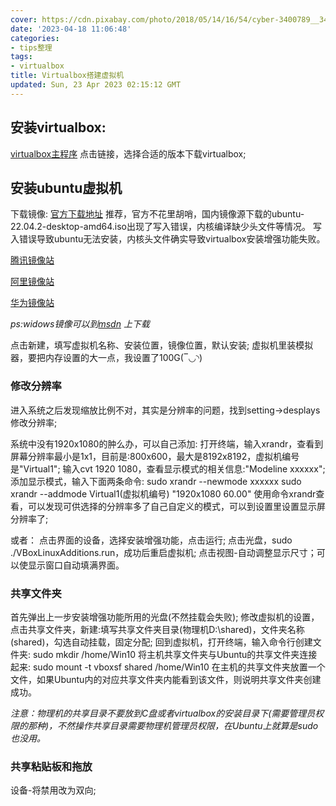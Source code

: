 ```yaml
---
cover: https://cdn.pixabay.com/photo/2018/05/14/16/54/cyber-3400789__340.jpg
date: '2023-04-18 11:06:48'
categories:
- tips整理
tags:
- virtualbox
title: Virtualbox搭建虚拟机
updated: Sun, 23 Apr 2023 02:15:12 GMT
---
```

## 安装virtualbox:

[virtualbox主程序](https://www.virtualbox.org/wiki/Downloads)
点击链接，选择合适的版本下载virtualbox;

## 安装ubuntu虚拟机

下载镜像:
[官方下载地址](https://ubuntu.com/download/desktop)
推荐，官方不花里胡哨，国内镜像源下载的ubuntu-22.04.2-desktop-amd64.iso出现了写入错误，内核编译缺少头文件等情况。
写入错误导致ubuntu无法安装，内核头文件确实导致virtualbox安装增强功能失败。

[腾讯镜像站](https://mirrors.cloud.tencent.com/ubuntu-releases/22.04/)

[阿里镜像站](https://mirrors.aliyun.com/ubuntu-releases/22.04/)

[华为镜像站](https://repo.huaweicloud.com/ubuntu-releases/22.04)

*ps:widows镜像可以到[msdn](https://msdn.itellyou.cn/) 上下载*

点击新建，填写虚拟机名称、安装位置，镜像位置，默认安装;
虚拟机里装模拟器，要把内存设置的大一点，我设置了100G(‾◡◝)

### 修改分辨率

进入系统之后发现缩放比例不对，其实是分辨率的问题，找到setting->desplays修改分辨率;

系统中没有1920x1080的肿么办，可以自己添加:
打开终端，输入xrandr，查看到屏幕分辨率最小是1x1，目前是:800x600，最大是8192x8192，虚拟机编号是"Virtual1";
输入cvt 1920 1080，查看显示模式的相关信息:"Modeline xxxxxx";
添加显示模式，输入下面两条命令:
sudo xrandr --newmode xxxxxx
sudo xrandr --addmode Virtual1(虚拟机编号) "1920x1080 60.00"
使用命令xrandr查看，可以发现可供选择的分辨率多了自己自定义的模式，可以到设置里设置显示屏分辨率了;

或者：
点击界面的设备，选择安装增强功能，点击运行;
点击光盘，sudo ./VBoxLinuxAdditions.run，成功后重启虚拟机;
点击视图-自动调整显示尺寸；可以使显示窗口自动填满界面。

### 共享文件夹

首先弹出上一步安装增强功能所用的光盘(不然挂载会失败);
修改虚拟机的设置，点击共享文件夹，新建:填写共享文件夹目录(物理机D:\shared)，文件夹名称(shared)，勾选自动挂载，固定分配;
回到虚拟机，打开终端，输入命令行创建文件夹:
sudo mkdir /home/Win10
将主机共享文件夹与Ubuntu的共享文件夹连接起来:
sudo mount -t vboxsf shared /home/Win10
在主机的共享文件夹放置一个文件，如果Ubuntu内的对应共享文件夹内能看到该文件，则说明共享文件夹创建成功。

*注意：物理机的共享目录不要放到C盘或者virtualbox的安装目录下(需要管理员权限的那种)，不然操作共享目录需要物理机管理员权限，在Ubuntu上就算是sudo也没用。*

### 共享粘贴板和拖放

设备-将禁用改为双向;

